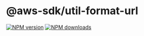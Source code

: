 # @aws-sdk/util-format-url

[![NPM version](https://img.shields.io/npm/v/@aws-sdk/util-format-url/beta.svg)](https://www.npmjs.com/package/@aws-sdk/util-format-url)
[![NPM downloads](https://img.shields.io/npm/dm/@aws-sdk/util-format-url.svg)](https://www.npmjs.com/package/@aws-sdk/util-format-url)
